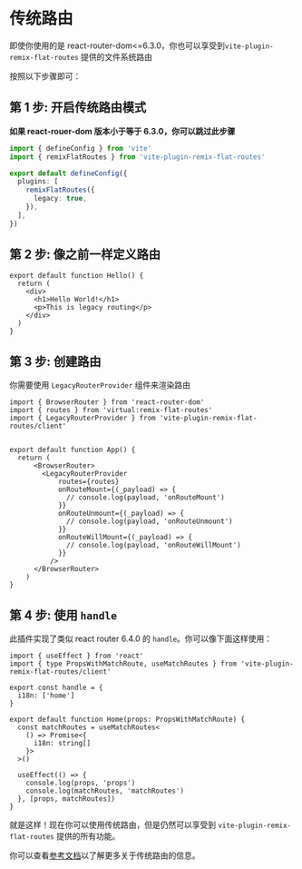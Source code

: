 # 传统路由

即使你使用的是 react-router-dom<=6.3.0，你也可以享受到`vite-plugin-remix-flat-routes` 提供的文件系统路由

按照以下步骤即可：

## 第 1 步: 开启传统路由模式

**如果 react-rouer-dom 版本小于等于 6.3.0，你可以跳过此步骤**

```ts
import { defineConfig } from 'vite'
import { remixFlatRoutes } from 'vite-plugin-remix-flat-routes'

export default defineConfig({
  plugins: [
    remixFlatRoutes({
      legacy: true,
    }),
  ],
})
```

## 第 2 步: 像之前一样定义路由

```tsx
export default function Hello() {
  return (
    <div>
      <h1>Hello World!</h1>
      <p>This is legacy routing</p>
    </div>
  )
}
```

## 第 3 步: 创建路由

你需要使用 `LegacyRouterProvider` 组件来渲染路由

```tsx
import { BrowserRouter } from 'react-router-dom'
import { routes } from 'virtual:remix-flat-routes'
import { LegacyRouterProvider } from 'vite-plugin-remix-flat-routes/client'


export default function App() {
  return (
      <BrowserRouter>
        <LegacyRouterProvider
            routes={routes}
            onRouteMount={(_payload) => {
              // console.log(payload, 'onRouteMount')
            }}
            onRouteUnmount={(_payload) => {
              // console.log(payload, 'onRouteUnmount')
            }}
            onRouteWillMount={(_payload) => {
              // console.log(payload, 'onRouteWillMount')
            }}
          />
      </BrowserRouter>
    )
}
```

## 第 4 步: 使用 `handle`

此插件实现了类似 react router 6.4.0 的 `handle`。你可以像下面这样使用：

```tsx
import { useEffect } from 'react'
import { type PropsWithMatchRoute, useMatchRoutes } from 'vite-plugin-remix-flat-routes/client'

export const handle = {
  i18n: ['home']
}

export default function Home(props: PropsWithMatchRoute) {
  const matchRoutes = useMatchRoutes<
    () => Promise<{
      i18n: string[]
    }>
  >()

  useEffect(() => {
    console.log(props, 'props')
    console.log(matchRoutes, 'matchRoutes')
  }, [props, matchRoutes])
}
```

就是这样！现在你可以使用传统路由，但是仍然可以享受到 `vite-plugin-remix-flat-routes` 提供的所有功能。

你可以查看[参考文档](/zh/reference/client-api)以了解更多关于传统路由的信息。
